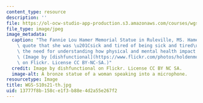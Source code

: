 ```yaml
---
content_type: resource
description: ''
file: https://ol-ocw-studio-app-production.s3.amazonaws.com/courses/wgs-s10-black-feminist-health-science-studies-spring-2021/13777f8b158ce1f3b88e4d2a55e267f2_WGS-S10s21-th.jpg
file_type: image/jpeg
image_metadata:
  caption: "The Fannie Lou Hamer Memorial Statue in Ruleville, MS. Hamer\u2019s famous\
    \ quote that she was \u201Csick and tired of being sick and tired\u201D expressed\
    \ the need for understanding how physical and mental health impact people of color.\
    \ (Image by [dishfunctional](https://www.flickr.com/photos/holdenmorton/48293633556/in/photolist-2iqcdcT-2hivXS2-2ghCM2x-dgq2yA-eUwdEY-s4sxoo-9eCGtz-skZfPz-jP56C3-9eCHCe-bthSyi-bthRhz-CGufta-Cfhkh3-skZfSa-skStWw-s4ross-s2GAB8-KgTPd6-CzbTVD-dAtSeP-s4roqo-25rWVyo-o8CPZy-7hTecw-9npbxT-27gBzUW-dtr1Rx-7hTec1-2gzxuJq-2gzxq2z-2gzxXxB-2gzxsme-2gzxZUf-2gzxZoF-2gzxW8h-2gzxYVm-2gzxYur-2gzxX4A-2gzxWBZ-2gzxVce-fqFLX)\
    \ on Flickr. License CC BY-NC-SA.)"
  credit: Image by dishfunctional on Flickr. License CC BY NC SA.
  image-alt: A bronze statue of a woman speaking into a microphone.
resourcetype: Image
title: WGS-S10s21-th.jpg
uid: 13777f8b-158c-e1f3-b88e-4d2a55e267f2
---
```

